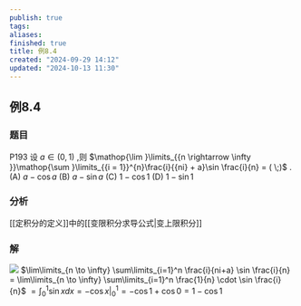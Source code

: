 ```yaml
---
publish: true
tags: 
aliases: 
finished: true
title: 例8.4
created: "2024-09-29 14:12"
updated: "2024-10-13 11:30"
---
```

## 例8.4
### 题目
P193 设 $a \in ( {0,1})$ ,则 $\mathop{\lim }\limits_{{n \rightarrow \infty }}\mathop{\sum }\limits_{{i = 1}}^{n}\frac{i}{{ni} + a}\sin \frac{i}{n} = ( \;)$ .
(A) $a - \cos a$ 
(B) $a - \sin a$ 
(C) $1 - \cos 1$ 
(D) $1 - \sin 1$
### 分析
[[定积分的定义]]中的[[变限积分求导公式|变上限积分]]
### 解 
![](https://img.hwenyi.live/202410131928007.webp)
$\lim\limits_{n \to \infty} \sum\limits_{i=1}^n \frac{i}{ni+a} \sin \frac{i}{n} = \lim\limits_{n \to \infty} \sum\limits_{i=1}^n \frac{1}{n} \cdot \sin \frac{i}{n}$
$= \int_0^1 \sin x dx = -\cos x|_0^1 = -\cos 1 + \cos 0 = 1 - \cos 1$ 
